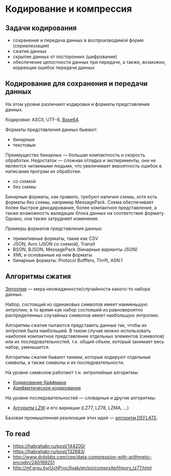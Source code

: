 # Кодирование и компрессия

## Задачи кодирования

- сохранение и передача данных в воспроизводимой форме (сериализзация)
- сжатие данных
- скрытие данных от посторонних (шифрование)
- обеспечение целостности данных при передаче, а также, возможно, коррекции ошибок передачи данных


## Кодирование для сохранения и передачи данных

На этом уровне различают кодировки и форматы представления данных.

Кодировки: ASCII, UTF-8, [Base64](https://en.wikipedia.org/wiki/Base64).

Форматы представления данных бывают:

- бинарные
- текстовые

Преимущество бинарных — большая компактность и скорость обработки. Недостаток — сложная отладка и эксперименты, они не являются читаемыми людьми, что увеличивает вероятность ошибок в написании програм их обработки.

- со схемой
- без схемы

Бинарные форматы, как правило, требуют наличия схемы, хотя есть форматы без схемы, например MessagePack. Схема обеспечивает более быстрое декодирование, более компактное представление, а также возможность валидации блока данных на соответствие формату. Однако, она также затрудняет изменения.

Примеры форматов представления данных:

- примитивные форматы, такие как CSV
- JSON, Avro (JSON со схемой), Transit
- BSON, BJSON, MessagePack (бинарные варианты JSON)
- XML и основанные на нем форматы
- бинарные форматы: Protocol Bufffers, Thrift, ASN.1


## Алгоритмы сжатия

[Энтропия](https://ru.wikipedia.org/wiki/%D0%98%D0%BD%D1%84%D0%BE%D1%80%D0%BC%D0%B0%D1%86%D0%B8%D0%BE%D0%BD%D0%BD%D0%B0%D1%8F_%D1%8D%D0%BD%D1%82%D1%80%D0%BE%D0%BF%D0%B8%D1%8F) — мера неожиданности/случайности какого-то набора данных.

Набор, состоящий из одинаковых символов имеет наименьшую энтропию, в то время как набор состояший из равновероятно распределенных случайных символов имеет наибольшую энтропию.

Алгоритмы сжатия пытаются представить данные так, чтобы их энтропия была наибольшей. В таком случае можно использовать наиболее компактное представление отдельных элементов (символов) или их последовательностей, т.к. общий объем, который занимает весь набор, уменьшится.

Алгоритмы сжатия бывают такими, которые кодируют отдельные символы, а также символы и их последовательности.

На уровне символов работают т.н. энтропийные алгоритмы:

- [Кодирование Хаффмана](https://ru.wikipedia.org/wiki/%D0%9A%D0%BE%D0%B4_%D0%A5%D0%B0%D1%84%D1%84%D0%BC%D0%B0%D0%BD%D0%B0)
- [Арифметическое кодирование](https://ru.wikipedia.org/wiki/%D0%90%D1%80%D0%B8%D1%84%D0%BC%D0%B5%D1%82%D0%B8%D1%87%D0%B5%D1%81%D0%BA%D0%BE%D0%B5_%D0%BA%D0%BE%D0%B4%D0%B8%D1%80%D0%BE%D0%B2%D0%B0%D0%BD%D0%B8%D0%B5)

На уровне последовательностей — словарные и другие алгоритмы:

- [Алгоритм LZW](https://ru.wikipedia.org/wiki/%D0%90%D0%BB%D0%B3%D0%BE%D1%80%D0%B8%D1%82%D0%BC_%D0%9B%D0%B5%D0%BC%D0%BF%D0%B5%D0%BB%D1%8F_%E2%80%94_%D0%97%D0%B8%D0%B2%D0%B0_%E2%80%94_%D0%92%D0%B5%D0%BB%D1%87%D0%B0) и его вариации (LZ77, LZ78, LZMA, ...)

Базовая промышленная реализация этих идей — [алгоритм DEFLATE](https://en.wikipedia.org/wiki/DEFLATE).


## To read

- https://habrahabr.ru/post/144200/
- https://habrahabr.ru/post/132683/
- http://www.drdobbs.com/cpp/data-compression-with-arithmetic-encodin/240169251
- http://mf.grsu.by/UchProc/livak/en/po/comprsite/theory_lz77.html
